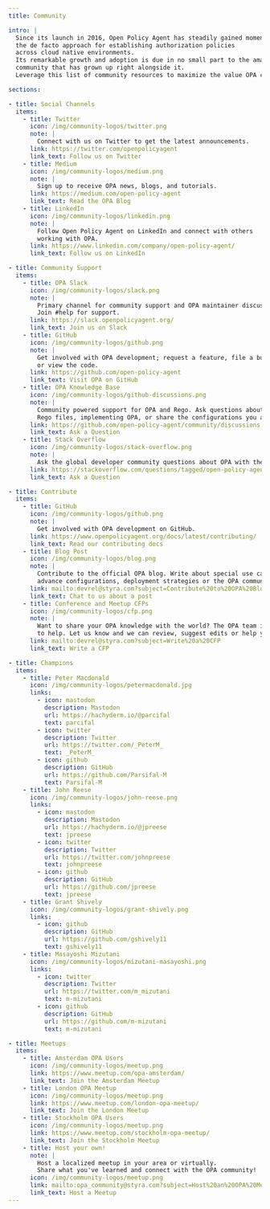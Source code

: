 ```yaml
---
title: Community

intro: |
  Since its launch in 2016, Open Policy Agent has steadily gained momentum as
  the de facto approach for establishing authorization policies
  across cloud native environments.
  Its remarkable growth and adoption is due in no small part to the amazing
  community that has grown up right alongside it.
  Leverage this list of community resources to maximize the value OPA can provide!

sections:

- title: Social Channels
  items:
    - title: Twitter
      icon: /img/community-logos/twitter.png
      note: |
        Connect with us on Twitter to get the latest announcements.
      link: https://twitter.com/openpolicyagent
      link_text: Follow us on Twitter
    - title: Medium
      icon: /img/community-logos/medium.png
      note: |
        Sign up to receive OPA news, blogs, and tutorials.
      link: https://medium.com/open-policy-agent
      link_text: Read the OPA Blog
    - title: LinkedIn
      icon: /img/community-logos/linkedin.png
      note: |
        Follow Open Policy Agent on LinkedIn and connect with others
        working with OPA.
      link: https://www.linkedin.com/company/open-policy-agent/
      link_text: Follow us on LinkedIn

- title: Community Support
  items:
    - title: OPA Slack
      icon: /img/community-logos/slack.png
      note: |
        Primary channel for community support and OPA maintainer discussions.
        Join #help for support.
      link: https://slack.openpolicyagent.org/
      link_text: Join us on Slack
    - title: GitHub
      icon: /img/community-logos/github.png
      note: |
        Get involved with OPA development; request a feature, file a bug,
        or view the code.
      link: https://github.com/open-policy-agent
      link_text: Visit OPA on GitHub
    - title: OPA Knowledge Base
      icon: /img/community-logos/github-discussions.png
      note: |
        Community powered support for OPA and Rego. Ask questions about writing
        Rego files, implementing OPA, or share the configurations you are working on.
      link: https://github.com/open-policy-agent/community/discussions
      link_text: Ask a Question
    - title: Stack Overflow
      icon: /img/community-logos/stack-overflow.png
      note: |
        Ask the global developer community questions about OPA with the tag #open-policy-agent
      link: https://stackoverflow.com/questions/tagged/open-policy-agent
      link_text: Ask a Question

- title: Contribute
  items:
    - title: GitHub
      icon: /img/community-logos/github.png
      note: |
        Get involved with OPA development on GitHub.
      link: https://www.openpolicyagent.org/docs/latest/contributing/
      link_text: Read our contributing docs
    - title: Blog Post
      icon: /img/community-logos/blog.png
      note: |
        Contribute to the official OPA blog. Write about special use cases,
        advance configurations, deployment strategies or the OPA community.
      link: mailto:devrel@styra.com?subject=Contribute%20to%20OPA%20Blog
      link_text: Chat to us about a post
    - title: Conference and Meetup CFPs
      icon: /img/community-logos/cfp.png
      note: |
        Want to share your OPA knowledge with the world? The OPA team is here
        to help. Let us know and we can review, suggest edits or help you practice.
      link: mailto:devrel@styra.com?subject=Write%20a%20CFP
      link_text: Write a CFP

- title: Champions
  items:
    - title: Peter Macdonald
      icon: /img/community-logos/petermacdonald.jpg
      links:
        - icon: mastodon
          description: Mastodon
          url: https://hachyderm.io/@parcifal
          text: parcifal
        - icon: twitter
          description: Twitter
          url: https://twitter.com/_PeterM_
          text: _PeterM_
        - icon: github
          description: GitHub
          url: https://github.com/Parsifal-M
          text: Parsifal-M
    - title: John Reese
      icon: /img/community-logos/john-reese.png
      links:
        - icon: mastodon
          description: Mastodon
          url: https://hachyderm.io/@jpreese
          text: jpreese
        - icon: twitter
          description: Twitter
          url: https://twitter.com/johnpreese
          text: johnpreese
        - icon: github
          description: GitHub
          url: https://github.com/jpreese
          text: jpreese
    - title: Grant Shively
      icon: /img/community-logos/grant-shively.png
      links:
        - icon: github
          description: GitHub
          url: https://github.com/gshively11
          text: gshively11
    - title: Masayoshi Mizutani
      icon: /img/community-logos/mizutani-masayoshi.png
      links:
        - icon: twitter
          description: Twitter
          url: https://twitter.com/m_mizutani
          text: m-mizutani
        - icon: github
          description: GitHub
          url: https://github.com/m-mizutani
          text: m-mizutani

- title: Meetups
  items:
    - title: Amsterdam OPA Users
      icon: /img/community-logos/meetup.png
      link: https://www.meetup.com/opa-amsterdam/
      link_text: Join the Amsterdam Meetup
    - title: London OPA Meetup
      icon: /img/community-logos/meetup.png
      link: https://www.meetup.com/london-opa-meetup/
      link_text: Join the London Meetup
    - title: Stockholm OPA Users
      icon: /img/community-logos/meetup.png
      link: https://www.meetup.com/stockholm-opa-meetup/
      link_text: Join the Stockholm Meetup
    - title: Host your own!
      note: |
        Host a localized meetup in your area or virtually.
        Share what you've learned and connect with the OPA community!
      icon: /img/community-logos/meetup.png
      link: mailto:opa_community@styra.com?subject=Host%20an%20OPA%20Meetup
      link_text: Host a Meetup
---
```


